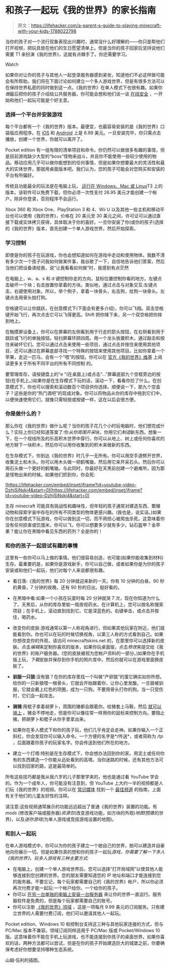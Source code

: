 # 和孩子一起玩《我的世界》的家长指南

> 原文：<https://lifehacker.com/a-parent-s-guide-to-playing-minecraft-with-your-kids-1788022798>

当你的孩子对一个流行现象表现出兴趣时，通常没什么好理解的——你只是帮他们打开视频，把玩具放在他们的生日愿望清单上。但是当你的孩子回家后坚持说他们需要 T1 来扮演《我的世界》，这就有点棘手了。你还需要学习。

Watch

如果你对让你的孩子与其他人一起登录服务器感到紧张，知道他们不必这样做可能会有所帮助。我们将在下面讨论如何建立一个多人游戏世界，但是有很多方法可以在保持世界私密的同时做到这一点。《我的世界》在单人模式下也很有趣。如果你*做*最后把你的孩子介绍给公共服务器，你可能会想和他们谈一谈 [在线安全](https://lifehacker.com/how-are-you-teaching-your-kids-to-be-safe-online-1620114518) ，一开始和他们一起玩可能是个好主意。

### 选择一个平台并安装游戏

每个平台都有一个《我的世界》版本。最便宜，也最容易安装的是《我的世界》口袋版应用程序。在 [iOS](https://itunes.apple.com/us/app/minecraft-pocket-edition/id479516143?mt=8) 和 [Android](https://play.google.com/store/apps/details?id=com.mojang.minecraftpe&hl=en) 上是 6.99 美元。一旦安装完毕，你只需点击播放，创建一个世界，你就可以离开了。

Pocket edition 有一组有限的清单项目和命令。你仍然可以做很多有趣的事情，但是目前游戏缺少大型的“boss”怪物来战斗，并且你不能使用一些较少使用的物品。移动应用几乎可以做你能想到的任何事情，但是如果你想要最大的灵活性和最大的实体世界，那就用桌面版本吧。我们认为，您的孩子可能会对您购买和安装的平台有所偏好。

传统且功能最全的玩法是在电脑上玩， [运行在 Windows、Mac 或 Linux](https://minecraft.net/en/store/minecraft/)T3 上的版本。该软件可以免费下载，但你必须一次性支付 26.95 美元才能创建一个帐户。除非你登录，否则程序不会运行。

Xbox 360 和 Xbox One、PlayStation 3 和 4、Wii U 以及其他一些主机和移动平台也可以使用《我的世界》，价格在 20 美元至 30 美元之间，许可证可以通过直接下载或实体拷贝获得，具体取决于你的喜好。一旦你安装了你(或你的孩子)选择的《我的世界》版本，首先创建一个单人游戏世界，然后开始探索。

### 学习控制

即使是你的孩子在玩游戏，你也会想知道如何在游戏中走动和使用物体。我数不清有多少次一个孩子问我如何做某件事，我谷歌了一下，自信地告诉他们答案，然后当他们把设备递给我，说“让我看看如何做”时，我感到有点茫然

在电脑上，w、a、s 和 d 键控制你走的方向，鼠标位置控制你看的地方。左键点击破坏一个块；右击放置你拿着的方块。类似地，通过点击与对象交互:左键点击，右键使用对象。所以，举个例子，拿着一块骨头，右击狗，给狗一块骨头。左键点击用骨头拍打狗。

空格键可以让你跳跃，在创意模式下(下面会有更多介绍)，你可以飞翔。双击空格键开始飞行，再次点击它可以飞得更高。Shift 把你降下来，另一个双空格把你摔到地上。

在触摸屏设备上，你可以在屏幕的左侧看到用于行走的箭头按钮，在右侧看到用于跳跃或飞行的单独按钮。轻扫屏幕环顾四周。用一个龙头放置积木，通过敲击和按住来破坏它们。您可以通过点击来使用一些项目，通过点击并按住来使用其他项目，还可以通过在屏幕底部寻找一个特殊的按钮来使用其他项目。比如你拿着一个苹果，走近一匹马，会有一个“喂”的按钮。你可以在 [官方《我的世界》维基](http://minecraft.gamepedia.com/) 上阅读更多关于所有不同平台的所有不同控制 的。

要管理库存，请按键盘上的“e ”(在桌面上)或点击“...”屏幕底部九个空框旁边的按钮(在手机上。)如果你是在生存模式下玩的话，滚动一下，看看你捡了什么。在创意模式下，你也可以搜索和滚动数百个项目供你选择。顺便说一下，那九个空盒子？这些是你的“热门酒吧”的现成对象。你可以将物品从你的库存中拖到它们中，以便快速使用它们，就像只需轻按或按键一样，这在以后会很方便。

### 你是做什么的？

那么你在《我的世界》做什么呢？当你的孩子花几个小时玩电脑时，他们想完成什么？实际上你已经知道答案了:你*从你周围开采*块，你用它们*制造*新东西。想象一下，在一个视线所及的乐高积木世界中穿行。你可以从地上、树上或任何你喜欢的地方掰下一块积木，然后你可以用你收集到的积木来做新的东西。

在生存模式下，你到达《我的世界》时几乎一无所有。你可以用空手道劈开世界，收集泥土和木头。你可以用木头做一把鹤嘴锄，然后用它来开采石头。然后你可以用石头做一个更好的鹤嘴锄。与此同时，你最好在天黑前创建一个避难所，因为那是怪物出来的时候。如果他们抓到你，你会死:

 [https://lifehacker.com/embed/inset/iframe?id=youtube-video-DzhjSiNski4&start=0](https://lifehacker.com/embed/inset/iframe?id=youtube-video-DzhjSiNski4&start=0) 

生存 minecraft 可能具有挑战性和趣味性，但年轻的孩子通常对建造东西、繁殖动物和探索宇宙中存在的所有不同类型的物体更感兴趣。(我也是，说实话。)如果你在创意模式下玩游戏，你可以做到这一切，而不用担心被爬虫杀死。这意味着你没有任何损害或饥饿米，你可以飞，你可以想要多少就有多少。钻石盔甲？金苹果？能让你在黑暗中看见东西的药剂？全是你的！

### 和你的孩子一起尝试有趣的事情

这里有一些你可以马上做的事情。他们很容易创造，也可能(如果你能收集到材料)生存。最重要的是，如果你是游戏新手，你可以自己做，或者如果你是为你的孩子安装或和他们一起玩，他们对每个人来说都很有趣。

*   看日落:《我的世界》每 20 分钟就迎来新的一天。你有 10 分钟的白昼，90 秒的黄昏，7 分钟的夜晚，还有 90 秒的日出。挺好看的。
*   在黑暗中看:如果一个小孩在玩耍时每 20 分钟就哭 7 次，现在你知道为什么了。天黑后，从你的库存里偷一瓶夜视药水。在计算机上，您可以按名称搜索项目；在手机上，滚动直到找到它。它是深蓝色的。右键单击，或点击并按住，喝药水。
*   改变你的皮肤:游戏通常以第一人称视角进行，但如果其他玩家在附近，他们就能看到你。你也可以在玩的时候切换视角，以第三人称的方式看到自己。如果你想改变你的外观，请访问 minecraftskins.net 的，在那里你可以选择新的皮肤。点击*编辑*来定制你喜欢的版本，如果你玩桌面版，点击*修改*来提交给《我的世界》的账户服务器。(您的皮肤被视为您帐户资料的一部分。)如果你在手机版上玩，*下载*皮肤并保存到你手机的照片库中。然后你就可以在游戏里面换皮肤了。
*   **驯服一只狼**:没有狼？在你的库存里找一个叫做“产卵狼”的蛋它确实如你所想。给你的一只新狼喂一根骨头，它就会开始跟着你，让你心里发酸。一旦狼被驯服，它就会戴上红色的项圈，成为一只狗。不要用骨头打你的狗。当一只受伤时，它们会一起攻击。
*   **骑猪**:用棍子拿着胡萝卜，周围的猪都会跟着你。给猪套上马鞍，然后 [就可以骑上](http://minecraftpocketedition.wikia.com/wiki/Pig) 。猪会不停地走，但是你可以像往常一样用你的鼠标来控制方向。要阻止猪，把胡萝卜和棍子从你手里拿出来。
*   如果你在多人模式下和你的孩子玩，他们几乎肯定会走神。如果你输入一个正斜杠，你会发现你可以输入命令。一个方便的名字是*/传送*，或者简称为 */tp* ，后面跟着你孩子的玩家名字。你会传送到他们所在的地方。

*   建立一个灯塔:特别是在生存模式下，你会想办法回到你的家。用泥土或任何你有的东西建造一个你能从远处看到的高塔。当你迷路的时候，还有其他方法可以找到回家的路，这是最简单的。

所有这些技巧都是我从我六岁的儿子那里学来的，他也是通过看 YouTube 学会的。作为一个成年人，你可能没有注意到，但 YouTube 上大约一半的视频都是人们玩《我的世界》的视频。你可以在 [常识媒体](https://www.commonsensemedia.org/) 找到一个 [最佳频道](https://www.commonsensemedia.org/blog/the-12-best-kid-friendly-minecraft-channels-on-youtube) 的指南，上面有关于他们的儿童友好性的注释。

请注意:这些视频通常展示的功能远远超出了普通《我的世界》装置的功能。有 *mods* (修改客户端或服务器)*资源包*(改变游戏功能，如方块的外观)*地图*(预建的世界)，以及*迷你游戏*(为单人游戏或竞技游戏设置的地图)。

### 和别人一起玩

在单人游戏模式中，你可以为你的孩子建立一个她自己的世界，她可以建造并自豪地向你展示一切。但是如果你真的想和你的孩子一起玩*游戏，你需要了解一下多人《我的世界》。玩多人游戏有三种主要方式:*

*   在电脑上，创建一个单人游戏世界后，您可以选择“打开局域网”以使其他人能够连接到您创建的世界。您的朋友需要知道您的 IP 地址和端口才能连接到您的服务器。不要忘记，每个玩家都需要自己的《我的世界》帐户，所以你必须再次付费才能一起玩:一个帐户给你，一个给你的孩子。
*   你可以 [在另一台单独的电脑上安装一台服务器](http://minecraft.gamepedia.com/Tutorials/Setting_up_a_server) 来让你的世界一直运行。服务器软件是免费的，但是每个玩家都需要自己的账号。
*   你可以注册 [《我的世界》领域](https://minecraft.net/en/realms/) ，这是一项每月 9.99 美元的订阅服务。只有建立世界的人需要付费订阅，他们可以邀请其他人一起玩。

Pocket edition、Windows 10 和控制台支持这三种与其他玩家连接的方式，但与 PC/Mac 版本不兼容。领域订阅同样适用于 PC/Mac 版或 Pocket/Windows 10 版。这意味着你不能在手机上玩游戏，也不能连接到你孩子的桌面世界。如果你喜欢的话，两种方法都可以尝试，但是在你的孩子开始建造巨大的城堡之前，你要确保考虑好你想要坚持哪种生态系统。

山姆·伍利的插图。